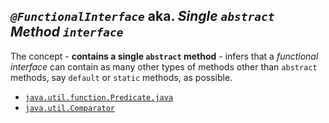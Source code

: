 ## *`@FunctionalInterface`* aka. *Single `abstract` Method `interface`*
The concept - **contains a single `abstract` method** - infers that a *functional interface* can contain as many other types of methods other than `abstract` methods, say `default` or `static` methods, as possible.
* [`java.util.function.Predicate.java`](https://docs.oracle.com/javase/8/docs/api/java/util/function/Predicate.html)
* [`java.util.Comparator`](https://docs.oracle.com/javase/8/docs/api/java/util/Comparator.html)


